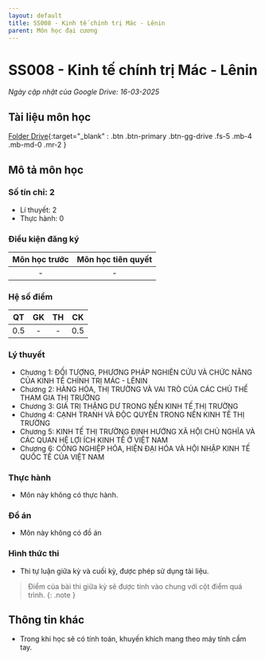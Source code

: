 ```yaml
---
layout: default
title: SS008 - Kinh tế chính trị Mác - Lênin
parent: Môn học đại cương
---
```


# SS008 - Kinh tế chính trị Mác - Lênin

*Ngày cập nhật của Google Drive: 16-03-2025*
## Tài liệu môn học

[Folder Drive](https://drive.google.com/drive/folders/1zmYRxXjqKb_5LJ1vDz-ElpYZZr1MqoNR?usp=sharing){:target="_blank" : .btn .btn-primary .btn-gg-drive .fs-5 .mb-4 .mb-md-0 .mr-2 }

## Mô tả môn học

### Số tín chỉ: 2
- Lí thuyết: 2
- Thực hành: 0

### Điều kiện đăng ký

| Môn học trước| Môn học tiên quyết  |
|------|-----|
| <center> - </center>| <center>-</center>|

### Hệ số điểm

| QT   | GK  | TH  | CK  |
|------|-----|-----|-----|
| <center>0.5</center>| <center>-</center>| <center>-</center> | <center>0.5</center> |

### Lý thuyết

- Chương 1: ĐỐI TƯỢNG, PHƯƠNG PHÁP NGHIÊN CỨU VÀ CHỨC NĂNG CỦA KINH TẾ CHÍNH TRỊ MÁC - LÊNIN 
- Chương 2: HÀNG HÓA, THỊ TRƯỜNG VÀ VAI TRÒ CỦA CÁC CHỦ THỂ THAM GIA THỊ TRƯỜNG
- Chương 3: GIÁ TRỊ THẶNG DƯ TRONG NỀN KINH TẾ THỊ TRƯỜNG
- Chương 4: CẠNH TRANH VÀ ĐỘC QUYỀN TRONG NỀN KINH TẾ THỊ TRƯỜNG
- Chương 5: KINH TẾ THỊ TRƯỜNG ĐỊNH HƯỚNG XÃ HỘI CHỦ NGHĨA VÀ CÁC QUAN HỆ LỢI ÍCH KINH TẾ Ở VIỆT NAM
- Chương 6: CÔNG NGHIỆP HÓA, HIỆN ĐẠI HÓA VÀ HỘI NHẬP KINH TẾ QUỐC TẾ CỦA VIỆT NAM

### Thực hành

- Môn này không có thực hành.

### Đồ án

- Môn này không có đồ án

### Hình thức thi

- Thi tự luận giữa kỳ và cuối kỳ, được phép sử dụng tài liệu.

> Điểm của bài thi giữa kỳ sẽ được tính vào chung với cột điểm quá trình.
{: .note }

## Thông tin khác

- Trong khi học sẽ có tính toán, khuyến khích mang theo máy tính cầm tay.